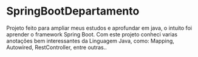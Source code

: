# SpringBootDepartamento
Projeto feito para ampliar meus estudos e aprofundar em java, o intuito foi aprender o framework Spring Boot.
Com este projeto conheci varias anotações bem interessantes da Linguagem Java, como: Mapping, Autowired, RestController, entre outras..
